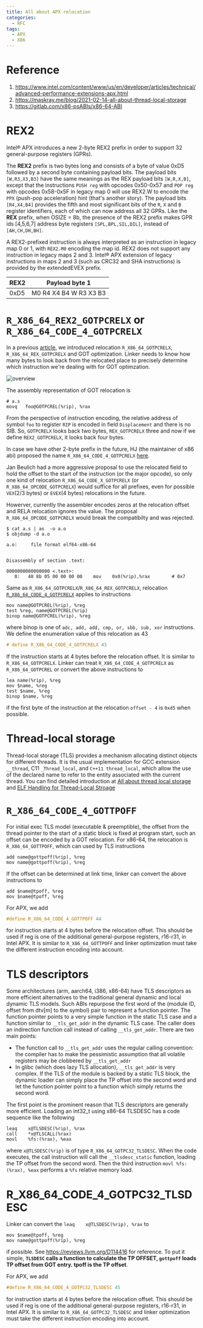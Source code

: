 ```yaml
---
title: All about APX relocation
categories:
  - RFC
tags:
  - APX
  - X86
---
```

# Reference
1. <https://www.intel.com/content/www/us/en/developer/articles/technical/advanced-performance-extensions-apx.html>
1. <https://maskray.me/blog/2021-02-14-all-about-thread-local-storage>
1. <https://gitlab.com/x86-psABIs/x86-64-ABI>

# REX2
Intel® APX introduces a new 2-byte REX2 prefix in order to support 32 general-purpose registers (GPRs).

The **REX2** prefix is two bytes long and consists of a byte of value 0xD5 followed by a second byte containing payload bits. The payload bits `[W,R3,X3,B3]` have the same meanings as the REX payload bits `[W,R,X,B]`, except that the instructions `PUSH reg` with opcodes 0x50-0x57 and `POP reg` with opcodes 0x58-0x5F in legacy map 0 will use REX2.W to encode the `PPX` (push-pop acceleration) hint (that's another story). The payload bits `[R4,X4,B4]` provides the fifth and most significant bits of the `R`, `X` and `B` register identifiers, each of which can now address all 32 GPRs. Like the **REX** prefix, when OSIZE = 8b, the presence of the REX2 prefix makes GPR ids [4,5,6,7] address byte registers `[SPL,BPL,SIL,DIL]`, instead of `[AH,CH,DH,BH]`.

A REX2-prefixed instruction is always interpreted as an instruction in legacy map 0 or 1, with `REX2.M0` encoding the map id. REX2 does not support any instruction in legacy maps 2 and 3. Intel® APX extension of legacy instructions in maps 2 and 3 (such as CRC32 and SHA instructions) is provided by the extendedEVEX prefix.

REX2 | Payload byte 1
---  | ---
0xD5 | M0 R4 X4 B4 W R3 X3 B3

# `R_X86_64_REX2_GOTPCRELX` or `R_X86_64_CODE_4_GOTPCRELX`
In a previous [article](https://kanrobert.github.io/blog/X86-relocation), we introduced relocation `R_X86_64_GOTPCRELX`, `R_X86_64_REX_GOTPCRELX` and GOT optimization. Linker needs to know how many bytes to look back from the relocated place to precisely determine which instruction we're dealing with for GOT optimzation.

![overview](/rc/X86-Instruction-Format/instruction-format.png)

The assembly representation of GOT relocation is

```
# a.s
movq   foo@GOTPCREL(%rip), %rax
```

From the perspective of instruction encoding, the relative address of symbol `foo` to register `RIP` is encoded in field `Displacement` and there is no SIB. So, `GOTPCRELX` looks back two bytes, `REX_GOTPCRELX` three and now if we define `REX2_GOTPCRELX`, it looks back four bytes.

In case we have other 2-byte prefix in the future, HJ (the maintainer of x86 abi) proposed the name `R_X86_64_CODE_4_GOTPCRELX` [here](https://groups.google.com/g/x86-64-abi/c/KbzaNHRB6QU).

Jan Beulich had a more aggressive proposal to use the relocated field to hold the offset to the start of the instruction (or the major opcode), so only one kind of relocation `R_X86_64_CODE_X_GOTPCRELX` (or `R_X86_64_OPCODE_GOTPCRELX`) would suffice for all prefixes, even for possible `VEX`(2/3 bytes) or `EVEX`(4 bytes) relocations in the future.

Howerver, currently the assembler encodes zeros at the relocation offset and RELA relocation ignores the value. The proposal `R_X86_64_OPCODE_GOTPCRELX` would break the compatibilty and was rejected.

```console
$ cat a.s | as  -o a.o
$ objdump -d a.o

a.o:     file format elf64-x86-64


Disassembly of section .text:

0000000000000000 <.text>:
   0:   48 8b 05 00 00 00 00    mov    0x0(%rip),%rax        # 0x7
```

Same as `R_X86_64_GOTPCRELX`/`R_X86_64_REX_GOTPCRELX`, relocation [`R_X86_64_CODE_4_GOTPCRELX`](https://groups.google.com/g/x86-64-abi/c/saQyqBeL5XE) applies to instructions

```
mov name@GOTPCREL(%rip), %reg
test %reg, name@GOTPCREL(%rip)
binop name@GOTPCREL(%rip), %reg
```

where binop is one of `adc, add, add, cmp, or, sbb, sub, xor` instructions. We define the enumeration value of this relocation as 43

```c
# define R_X86_64_CODE_4_GOTPCRELX 43
```

If the instruction starts at 4 bytes before the relocation offset. It is
similar to `R_X86_64_GOTPCRELX`. Linker can treat `R_X86_64_CODE_4_GOTPCRELX`
as `R_X86_64_GOTPCREL` or convert the above instructions to

```
lea name(%rip), %reg
mov $name, %reg
test $name, %reg
binop $name, %reg
```

if the first byte of the instruction at the relocation `offset - 4` is `0xd5`
when possible.

# Thread-local storage
Thread-local storage (TLS) provides a mechanism allocating distinct objects for different threads. It is the usual implementation for GCC extension `__thread`, C11 `_Thread_local`, and `C++11 thread_local`, which allow the use of the declared name to refer to the entity associated with the current thread. You can find detailed introduction at [All about thread local storage](https://maskray.me/blog/2021-02-14-all-about-thread-local-storage) and [ELF Handling for Thread-Local Stroage](http://www.akkadia.org/drepper/tls.pdf)


# `R_X86_64_CODE_4_GOTTPOFF`
For initial exec TLS model (executable & preemptible), the offset from the thread pointer to the start of a static block is fixed at program start, such an offset can be encoded by a GOT relocation. For x86-64, the relocation is `R_X86_64_GOTTPOFF`, which can used by TLS instructions

```
add name@gottpoff(%rip), %reg
mov name@gottpoff(%rip), %reg
```

If the offset can be determined at link time, linker can convert the above instructions to

```
add	$name@tpoff, %reg
mov	$name@tpoff, %reg
```

For APX, we add

```c
#define R_X86_64_CODE_4_GOTTPOFF 44
```

for instruction starts at 4 bytes before the relocation offset. This should be used if reg is one of the additional general-purpose registers, r16-r31, in Intel APX. It is similar to `R_X86_64_GOTTPOFF` and linker optimization must take the different instruction encoding into account.

# TLS descriptors
Some architectures (arm, aarch64, i386, x86-64) have TLS descriptors as more efficient alternatives to the traditional general dynamic and local dynamic TLS models. Such ABIs repurpose the first word of the (module ID, offset from dtv[m] to the symbol) pair to represent a function pointer. The function pointer points to a very simple function in the static TLS case and a function similar to `__tls_get_addr` in the dynamic TLS case. The caller does an indirection function call instead of calling `__tls_get_addr`. There are two main points:

* The function call to `__tls_get_addr` uses the regular calling convention: the compiler has to make the pessimistic assumption that all volatile registers may be clobbered by `__tls_get_addr`
* In glibc (which does lazy TLS allocation), `__tls_get_addr` is very complex. If the TLS of the module is backed by a static TLS block, the dynamic loader can simply place the TP offset into the second word and let the function pointer point to a function which simply returns the second word.

The first point is the prominent reason that TLS descriptors are generally more efficient. Loading an int32_t using x86-64 TLSDESC has a code sequence like the following

```
leaq    x@TLSDESC(%rip), %rax
call    *x@TLSCALL(%rax)
movl    %fs:(%rax), %eax
```

where `x@TLSDESC(%rip)` is of type `R_X86_64_GOTPC32_TLSDESC`. When the code executes, the call instruction will call the `__tlsdesc_static` function, loading the TP offset from the second word. Then the third instruction `movl %fs:(%rax), %eax` performs a `%fs` relative memory load.

# R_X86_64_CODE_4_GOTPC32_TLSDESC
Linker can convert the `leaq    x@TLSDESC(%rip), %rax` to

```
mov	$name@tpoff, %reg
mov	name@gottpoff(%rip), %reg
```

if possible. See https://reviews.llvm.org/D114416 for reference. To put it simple, **`TLSDESC` calls a function to calculate the TP OFFSET, `gottpoff` loads TP offset from GOT entry. tpoff is the TP offset**.

For APX, we add

```c
#define R_X86_64_CODE_4_GOTPC32_TLSDESC 45
```

for instruction starts at 4 bytes before the relocation offset. This should be used if reg is one of the additional general-purpose registers, r16-r31, in Intel APX. It is similar to `R_X86_64_GOTPC32_TLSDESC` and linker optimization must take the different instruction encoding into account.